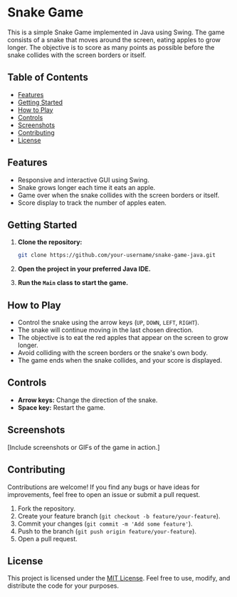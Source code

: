 # Snake Game

This is a simple Snake Game implemented in Java using Swing. The game consists of a snake that moves around the screen, eating apples to grow longer. The objective is to score as many points as possible before the snake collides with the screen borders or itself.

## Table of Contents
- [Features](#features)
- [Getting Started](#getting-started)
- [How to Play](#how-to-play)
- [Controls](#controls)
- [Screenshots](#screenshots)
- [Contributing](#contributing)
- [License](#license)

## Features

- Responsive and interactive GUI using Swing.
- Snake grows longer each time it eats an apple.
- Game over when the snake collides with the screen borders or itself.
- Score display to track the number of apples eaten.

## Getting Started

1. **Clone the repository:**

    ```bash
    git clone https://github.com/your-username/snake-game-java.git
    ```

2. **Open the project in your preferred Java IDE.**

3. **Run the `Main` class to start the game.**

## How to Play

- Control the snake using the arrow keys (`UP`, `DOWN`, `LEFT`, `RIGHT`).
- The snake will continue moving in the last chosen direction.
- The objective is to eat the red apples that appear on the screen to grow longer.
- Avoid colliding with the screen borders or the snake's own body.
- The game ends when the snake collides, and your score is displayed.

## Controls

- **Arrow keys:** Change the direction of the snake.
- **Space key:** Restart the game.

## Screenshots

[Include screenshots or GIFs of the game in action.]

## Contributing

Contributions are welcome! If you find any bugs or have ideas for improvements, feel free to open an issue or submit a pull request.

1. Fork the repository.
2. Create your feature branch (`git checkout -b feature/your-feature`).
3. Commit your changes (`git commit -m 'Add some feature'`).
4. Push to the branch (`git push origin feature/your-feature`).
5. Open a pull request.

## License

This project is licensed under the [MIT License](LICENSE). Feel free to use, modify, and distribute the code for your purposes.
